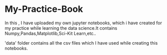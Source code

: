 # My-Practice-Book


In this , I have uploaded my own jupyter notebooks, which  i have created for my practice while learning the data science.It contains Numpy,Pandas,Matplotlib,Sci-Kit Learn,etc..




'data' folder contains all the csv files which I have used while creating this notebooks.

